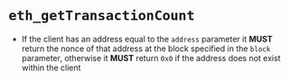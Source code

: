 # `eth_getTransactionCount`

* If the client has an address equal to the `address` parameter it **MUST** return the nonce of that address at the block specified in the `block` parameter, otherwise it **MUST** return `0x0` if the address does not exist within the client